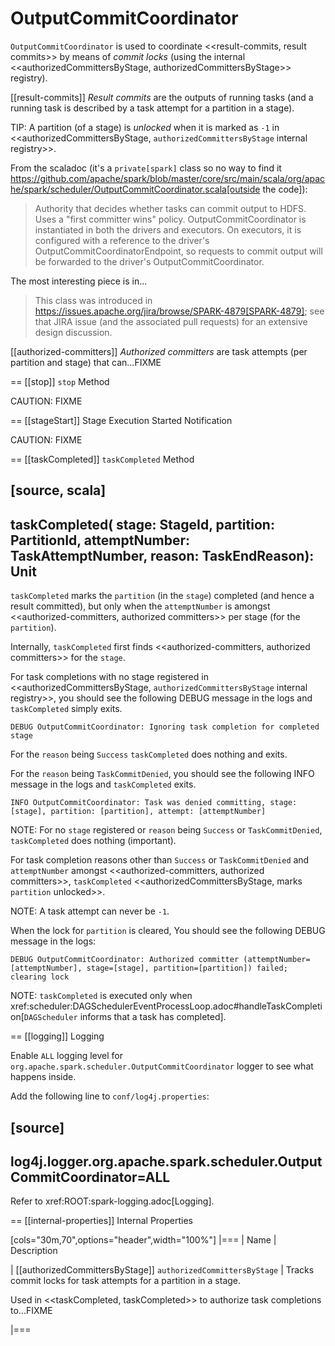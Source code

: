 # OutputCommitCoordinator

`OutputCommitCoordinator` is used to coordinate <<result-commits, result commits>> by means of *commit locks* (using the internal <<authorizedCommittersByStage, authorizedCommittersByStage>> registry).

[[result-commits]]
*Result commits* are the outputs of running tasks (and a running task is described by a task attempt for a partition in a stage).

TIP: A partition (of a stage) is *unlocked* when it is marked as `-1` in <<authorizedCommittersByStage, `authorizedCommittersByStage` internal registry>>.

From the scaladoc (it's a `private[spark]` class so no way to find it https://github.com/apache/spark/blob/master/core/src/main/scala/org/apache/spark/scheduler/OutputCommitCoordinator.scala[outside the code]):

> Authority that decides whether tasks can commit output to HDFS. Uses a "first committer wins" policy.
> OutputCommitCoordinator is instantiated in both the drivers and executors. On executors, it is configured with a reference to the driver's OutputCommitCoordinatorEndpoint, so requests to commit output will be forwarded to the driver's OutputCommitCoordinator.

The most interesting piece is in...

> This class was introduced in https://issues.apache.org/jira/browse/SPARK-4879[SPARK-4879]; see that JIRA issue (and the associated pull requests) for an extensive design discussion.

[[authorized-committers]]
*Authorized committers* are task attempts (per partition and stage) that can...FIXME

== [[stop]] `stop` Method

CAUTION: FIXME

== [[stageStart]] Stage Execution Started Notification

CAUTION: FIXME

== [[taskCompleted]] `taskCompleted` Method

[source, scala]
----
taskCompleted(
  stage: StageId,
  partition: PartitionId,
  attemptNumber: TaskAttemptNumber,
  reason: TaskEndReason): Unit
----

`taskCompleted` marks the `partition` (in the `stage`) completed (and hence a result committed), but only when the `attemptNumber` is amongst <<authorized-committers, authorized committers>> per stage (for the `partition`).

Internally, `taskCompleted` first finds <<authorized-committers, authorized committers>> for the `stage`.

For task completions with no stage registered in <<authorizedCommittersByStage, `authorizedCommittersByStage` internal registry>>, you should see the following DEBUG message in the logs and `taskCompleted` simply exits.

```
DEBUG OutputCommitCoordinator: Ignoring task completion for completed stage
```

For the `reason` being `Success` `taskCompleted` does nothing and exits.

For the `reason` being `TaskCommitDenied`, you should see the following INFO message in the logs and `taskCompleted` exits.

```
INFO OutputCommitCoordinator: Task was denied committing, stage: [stage], partition: [partition], attempt: [attemptNumber]
```

NOTE: For no `stage` registered or `reason` being `Success` or `TaskCommitDenied`, `taskCompleted` does nothing (important).

For task completion reasons other than `Success` or `TaskCommitDenied` and `attemptNumber` amongst <<authorized-committers, authorized committers>>, `taskCompleted` <<authorizedCommittersByStage, marks `partition` unlocked>>.

NOTE: A task attempt can never be `-1`.

When the lock for `partition` is cleared, You should see the following DEBUG message in the logs:

```
DEBUG OutputCommitCoordinator: Authorized committer (attemptNumber=[attemptNumber], stage=[stage], partition=[partition]) failed; clearing lock
```

NOTE: `taskCompleted` is executed only when xref:scheduler:DAGSchedulerEventProcessLoop.adoc#handleTaskCompletion[`DAGScheduler` informs that a task has completed].

== [[logging]] Logging

Enable `ALL` logging level for `org.apache.spark.scheduler.OutputCommitCoordinator` logger to see what happens inside.

Add the following line to `conf/log4j.properties`:

[source]
----
log4j.logger.org.apache.spark.scheduler.OutputCommitCoordinator=ALL
----

Refer to xref:ROOT:spark-logging.adoc[Logging].

== [[internal-properties]] Internal Properties

[cols="30m,70",options="header",width="100%"]
|===
| Name | Description

| [[authorizedCommittersByStage]] `authorizedCommittersByStage`
| Tracks commit locks for task attempts for a partition in a stage.

Used in <<taskCompleted, taskCompleted>> to authorize task completions to...FIXME

|===
